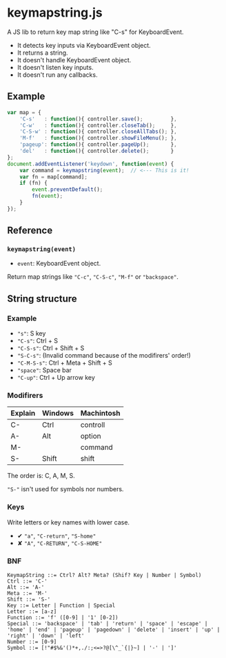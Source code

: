 # keymapstring.js

A JS lib to return key map string like "C-s" for KeyboardEvent.

* It detects key inputs via KeyboardEvent object.
* It returns a string.
* It doesn't handle KeyboardEvent object.
* It doesn't listen key inputs.
* It doesn't run any callbacks.

## Example

```js
var map = {
    'C-s'   : function(){ controller.save();         },
    'C-w'   : function(){ controller.closeTab();     },
    'C-S-w' : function(){ controller.closeAllTabs(); },
    'M-f'   : function(){ controller.showFileMenu(); },
    'pageup': function(){ controller.pageUp();       },
    'del'   : function(){ controller.delete();       }
};
document.addEventListener('keydown', function(event) {
    var command = keymapstring(event);  // <--- This is it!
    var fn = map[command];
    if (fn) {
        event.preventDefault();
        fn(event);
    }
});
```

## Reference

### `keymapstring(event)`

* `event`: KeyboardEvent object.

Return map strings like `"C-c"`, `"C-S-c"`, `"M-f"` or `"backspace"`.

## String structure

### Example

* `"s"`: S key
* `"C-s"`: Ctrl + S
* `"C-S-s"`: Ctrl + Shift + S
* `"S-C-s"`: (Invalid command because of the modifirers' order!)
* `"C-M-S-s"`: Ctrl + Meta + Shift + S
* `"space"`: Space bar
* `"C-up"`: Ctrl + Up arrow key

### Modifirers

Explain|Windows|Machintosh
-------|-------|----------
C-     |Ctrl   |controll
A-     |Alt    |option
M-     |       |command
S-     |Shift  |shift

The order is: C, A, M, S.

`"S-"` isn't used for symbols nor numbers.

### Keys

Write letters or key names with lower case.

* ✔ `"a"`, `"C-return"`, `"S-home"`
* ✘ `"A"`, `"C-RETURN"`, `"C-S-HOME"`

### BNF

```bnf
KeymapString ::= Ctrl? Alt? Meta? (Shif? Key | Number | Symbol)
Ctrl ::= 'C-'
Alt ::= 'A-'
Meta ::= 'M-'
Shift ::= 'S-'
Key ::= Letter | Function | Special
Letter ::= [a-z]
Function ::= 'f' ([0-9] | '1' [0-2])
Special ::= 'backspace' | 'tab' | 'return' | 'space' | 'escape' | 'home' | 'end' | 'pageup' | 'pagedown' | 'delete' | 'insert' | 'up' | 'right' | 'down' | 'left'
Number ::= [0-9]
Symbol ::= [!"#$%&'()*+,./:;<=>?@[\^_`{|}~] | '-' | ']'
```
